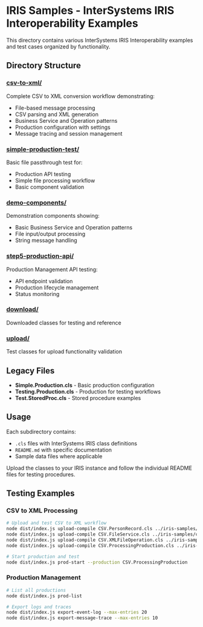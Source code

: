 # IRIS Samples - InterSystems IRIS Interoperability Examples

This directory contains various InterSystems IRIS Interoperability examples and test cases organized by functionality.

## Directory Structure

### [csv-to-xml/](csv-to-xml/)
Complete CSV to XML conversion workflow demonstrating:
- File-based message processing
- CSV parsing and XML generation
- Business Service and Operation patterns
- Production configuration with settings
- Message tracing and session management

### [simple-production-test/](simple-production-test/)
Basic file passthrough test for:
- Production API testing
- Simple file processing workflow
- Basic component validation

### [demo-components/](demo-components/)
Demonstration components showing:
- Basic Business Service and Operation patterns
- File input/output processing
- String message handling

### [step5-production-api/](step5-production-api/)
Production Management API testing:
- API endpoint validation
- Production lifecycle management
- Status monitoring

### [download/](download/)
Downloaded classes for testing and reference

### [upload/](upload/)
Test classes for upload functionality validation

## Legacy Files
- **Simple.Production.cls** - Basic production configuration
- **Testing.Production.cls** - Production for testing workflows
- **Test.StoredProc.cls** - Stored procedure examples

## Usage
Each subdirectory contains:
- `.cls` files with InterSystems IRIS class definitions
- `README.md` with specific documentation
- Sample data files where applicable

Upload the classes to your IRIS instance and follow the individual README files for testing procedures.

## Testing Examples

### CSV to XML Processing
```bash
# Upload and test CSV to XML workflow
node dist/index.js upload-compile CSV.PersonRecord.cls ../iris-samples/csv-to-xml/CSV.PersonRecord.cls
node dist/index.js upload-compile CSV.FileService.cls ../iris-samples/csv-to-xml/CSV.FileService.cls
node dist/index.js upload-compile CSV.XMLFileOperation.cls ../iris-samples/csv-to-xml/CSV.XMLFileOperation.cls
node dist/index.js upload-compile CSV.ProcessingProduction.cls ../iris-samples/csv-to-xml/CSV.ProcessingProduction.cls

# Start production and test
node dist/index.js prod-start --production CSV.ProcessingProduction
```

### Production Management
```bash
# List all productions
node dist/index.js prod-list

# Export logs and traces
node dist/index.js export-event-log --max-entries 20
node dist/index.js export-message-trace --max-entries 10
```